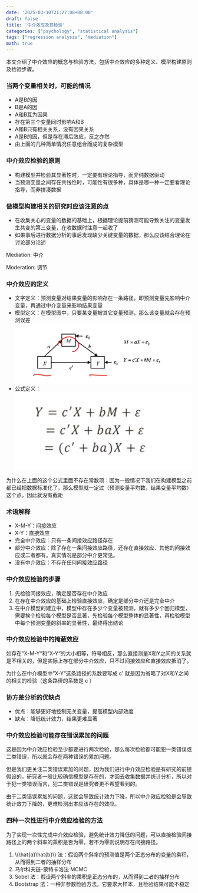 ```yaml
---
date: '2025-03-10T21:27:08+08:00'
draft: false
title: '中介效应及其检验'
categories: ["psychology", "statistical analysis"]
tags: ["regression analysis", "mediation"]
math: true
---
```


本文介绍了中介效应的概念与检验方法，包括中介效应的多种定义、模型构建原则及检验步骤。

<!--more-->


### 当两个变量相关时，可能的情况

- A是B的因
- B是A的因
- A和B互为因果
- 存在第三个变量同时影响A和B
- A和B只有相关关系，没有因果关系
- A是B的因，但是存在滞后效应，反之亦然
- 由上面的几种简单情况任意组合而成的复杂模型

### 中介效应检验的原则

- 构建模型并检验其显著性时，一定要有理论指导，而非纯数据驱动
- 当预测变量之间存在共线性时，可能性有很多种，具体是哪一种一定要看理论指导，而非拼凑数据


### 做模型构建相关的研究时应该注意的点

- 在收集关心的变量的数据的基础上，根据理论提前猜测可能导致关注的变量发生共变的第三变量，在收数据时注意一起收了
- 如果事后进行数据分析的事后发现缺少关键变量的数据，那么应该结合理论在讨论部分论述


Mediation: 中介

Moderation: 调节

### 中介效应的定义

- 文字定义：预测变量对结果变量的影响存在一条路径，即预测变量先影响中介变量，再通过中介变量来影响结果变量
- 模型定义：在模型图中，只要某变量被其它变量预测，那么该变量就会存在预测误差![](https://raw.githubusercontent.com/BurningSky0306/Img/main/Img/202503102132700.png)
- 公式定义：![](https://raw.githubusercontent.com/BurningSky0306/Img/main/Img/202503102132476.png)

为什么在上面的这个公式里面不存在常数项：因为一般情况下我们在构建模型之前都已经把数据标准化了，那么模型就一定过（预测变量平均数，结果变量平均数）这个点，因此就没有截距

### 术语解释

- X-M-Y：间接效应
- X-Y：直接效应
- 完全中介效应：只有一条间接效应路径存在
- 部分中介效应：除了存在一条间接效应路径，还存在直接效应、其他的间接效应或二者都有。真实情况是部分中介更常见。
- 没有中介效应：不存在任何间接效应路径


### 中介效应检验的步骤

1. 先检验间接效应，确定是否存在中介效应
2. 在存在中介效应的基础上检验直接效应，确定是部分中介还是完全中介
3. 在中介模型的建立中，模型中存在多少个变量被预测，就有多少个回归模型，需要挨个检验每个模型是否显著，先检验每个模型整体的显著性，再检验模型中每个预测变量的斜率的显著性，最终得出结论


### 中介效应检验中的掩蔽效应

如存在“X-M-Y“和”X-Y“的大小相等，符号相反，那么直接测量X和Y之间的关系就是不相关的，但是实际上存在部分中介效应，只不过间接效应和直接效应抵消了。

为什么在中介模型中”X-Y“这条路径的系数要写成 c' 就是因为省略了对X和Y之间的相关的检验（这条路径的系数是 c ）


### 协方差分析的优缺点

- 优点：能够更好地控制无关变量，提高模型内部效度
- 缺点：降低统计效力，结果更难显著



### 中介效应检验可能存在错误累加的问题

这是因为中介效应检验至少都要进行两次检验，那么每次检验都可能犯一类错误或二类错误，所以就会存在两种错误的累加问题。

但是我们更关注二类错误累加的问题，因为我们进行中介效应检验是有研究的前提假设的，研究者一般比较确信模型是存在的，才回去收集数据并统计分析，所以对于犯一类错误而言，犯二类错误是研究者更不希望看到的。

由于二类错误累加的问题，这就会导致统计效力下降，所以中介效应检验是会导致统计效力下降的，更难检测出本应该存在的效应。


### 四种一次性进行中介效应检验的方法

为了实现一次性完成中介效应检验，避免统计效力降低的问题，可以直接检验间接路径上的两个斜率的乘积是否为零，若不为零则说明存在间接路径。

1. \\(\hat{a}\hat{b}\\) 法：假设两个斜率的预测值是两个正态分布的变量的乘积，从而得到二者的抽样分布
2. 马尔科夫链-蒙特卡洛法 MCMC
3. Sobel 法：假设两个斜率的乘积是正态分布的，从而得到二者的抽样分布
4. Bootstrap 法：一种非参数检验方法。它要求大样本，且检验结果可能不稳定


